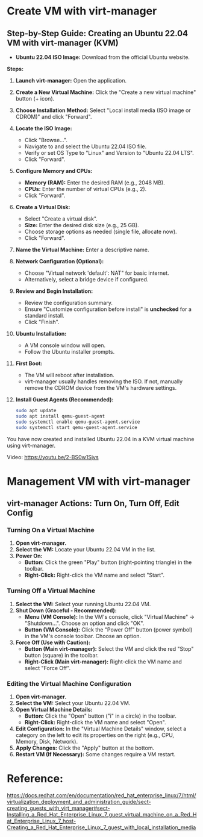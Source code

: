 # Create VM with virt-manager

## Step-by-Step Guide: Creating an Ubuntu 22.04 VM with virt-manager (KVM)

* **Ubuntu 22.04 ISO Image:** Download from the official Ubuntu website.

**Steps:**

1.  **Launch virt-manager:** Open the application.

2.  **Create a New Virtual Machine:** Click the "Create a new virtual machine" button (+ icon).

3.  **Choose Installation Method:** Select "Local install media (ISO image or CDROM)" and click "Forward".

4.  **Locate the ISO Image:**
    * Click "Browse...".
    * Navigate to and select the Ubuntu 22.04 ISO file.
    * Verify or set OS Type to "Linux" and Version to "Ubuntu 22.04 LTS".
    * Click "Forward".

5.  **Configure Memory and CPUs:**
    * **Memory (RAM):** Enter the desired RAM (e.g., 2048 MB).
    * **CPUs:** Enter the number of virtual CPUs (e.g., 2).
    * Click "Forward".

6.  **Create a Virtual Disk:**
    * Select "Create a virtual disk".
    * **Size:** Enter the desired disk size (e.g., 25 GB).
    * Choose storage options as needed (single file, allocate now).
    * Click "Forward".

7.  **Name the Virtual Machine:** Enter a descriptive name.

8.  **Network Configuration (Optional):**
    * Choose "Virtual network 'default': NAT" for basic internet.
    * Alternatively, select a bridge device if configured.

9.  **Review and Begin Installation:**
    * Review the configuration summary.
    * Ensure "Customize configuration before install" is **unchecked** for a standard install.
    * Click "Finish".

10. **Ubuntu Installation:**
    * A VM console window will open.
    * Follow the Ubuntu installer prompts.

11. **First Boot:**
    * The VM will reboot after installation.
    * virt-manager usually handles removing the ISO. If not, manually remove the CDROM device from the VM's hardware settings.

12. **Install Guest Agents (Recommended):**
    ```bash
    sudo apt update
    sudo apt install qemu-guest-agent
    sudo systemctl enable qemu-guest-agent.service
    sudo systemctl start qemu-guest-agent.service
    ```

You have now created and installed Ubuntu 22.04 in a KVM virtual machine using virt-manager.

Video: https://youtu.be/2-BS0w1Sjvs

# Management VM with virt-manager

## virt-manager Actions: Turn On, Turn Off, Edit Config

### Turning On a Virtual Machine

1.  **Open virt-manager.**
2.  **Select the VM:** Locate your Ubuntu 22.04 VM in the list.
3.  **Power On:**
    * **Button:** Click the green "Play" button (right-pointing triangle) in the toolbar.
    * **Right-Click:** Right-click the VM name and select "Start".

### Turning Off a Virtual Machine

1.  **Select the VM:** Select your running Ubuntu 22.04 VM.
2.  **Shut Down (Graceful - Recommended):**
    * **Menu (VM Console):** In the VM's console, click "Virtual Machine" -> "Shutdown...". Choose an option and click "OK".
    * **Button (VM Console):** Click the "Power Off" button (power symbol) in the VM's console toolbar. Choose an option.
3.  **Force Off (Use with Caution):**
    * **Button (Main virt-manager):** Select the VM and click the red "Stop" button (square) in the toolbar.
    * **Right-Click (Main virt-manager):** Right-click the VM name and select "Force Off".

### Editing the Virtual Machine Configuration

1.  **Open virt-manager.**
2.  **Select the VM:** Select your Ubuntu 22.04 VM.
3.  **Open Virtual Machine Details:**
    * **Button:** Click the "Open" button ("i" in a circle) in the toolbar.
    * **Right-Click:** Right-click the VM name and select "Open".
4.  **Edit Configuration:** In the "Virtual Machine Details" window, select a category on the left to edit its properties on the right (e.g., CPU, Memory, Disk, Network).
5.  **Apply Changes:** Click the "Apply" button at the bottom.
6.  **Restart VM (If Necessary):** Some changes require a VM restart.

# Reference:

https://docs.redhat.com/en/documentation/red_hat_enterprise_linux/7/html/virtualization_deployment_and_administration_guide/sect-creating_guests_with_virt_manager#sect-Installing_a_Red_Hat_Enterprise_Linux_7_guest_virtual_machine_on_a_Red_Hat_Enterprise_Linux_7_host-Creating_a_Red_Hat_Enterprise_Linux_7_guest_with_local_installation_media
